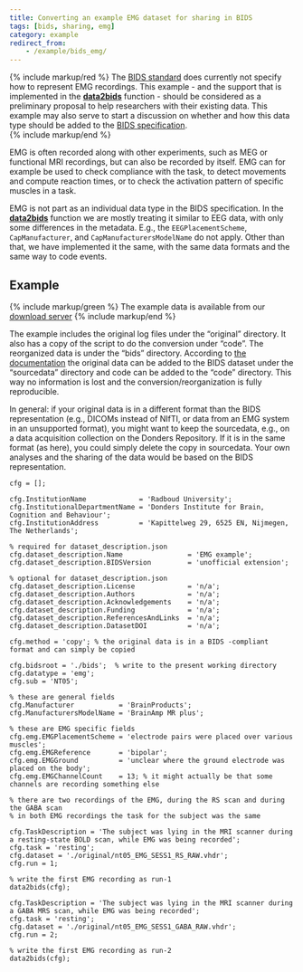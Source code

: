 ```yaml
---
title: Converting an example EMG dataset for sharing in BIDS
tags: [bids, sharing, emg]
category: example
redirect_from:
    - /example/bids_emg/
---
```


{% include markup/red %}
The [BIDS standard](https://bids.neuroimaging.io) does currently not specify how to represent EMG recordings. This example - and the support that is implemented in the **[data2bids](/reference/data2bids)** function - should be considered as a preliminary proposal to help researchers with their existing data. This example may also serve to start a discussion on whether and how this data type should be added to the [BIDS specification](http://bids-specification.readthedocs.io).  
{% include markup/end %}

EMG is often recorded along with other experiments, such as MEG or functional MRI recordings, but can also be recorded by itself. EMG can for example be used to check compliance with the task, to detect movements and compute reaction times, or to check the activation pattern of specific muscles in a task.

EMG is not part as an individual data type in the BIDS specification. In the **[data2bids](/reference/data2bids)** function we are mostly treating it similar to EEG data, with only some differences in the metadata. E.g., the `EEGPlacementScheme`, `CapManufacturer`, and `CapManufacturersModelName` do not apply.  Other than that, we have implemented it the same, with the same data formats and the same way to code events.

## Example

{% include markup/green %}
The example data is available from our [download server](https://download.fieldtriptoolbox.org/example/bids_emg/)
{% include markup/end %}

The example includes the original log files under the “original” directory. It also has a copy of the script to do the conversion under “code”. The reorganized data is under the “bids” directory. According to [the documentation](https://bids-specification.readthedocs.io/en/stable/02-common-principles.html#source-vs-raw-vs-derived-data) the original data can be added to the BIDS dataset under the “sourcedata” directory and code can be added to the “code” directory. This way no information is lost and the conversion/reorganization is fully reproducible.

In general: if your original data is in a different format than the BIDS representation (e.g., DICOMs instead of NIfTI, or data from an EMG system in an unsupported format), you might want to keep the sourcedata, e.g., on a data acquisition collection on the Donders Repository. If it is in the same format (as here), you could simply delete the copy in sourcedata. Your own analyses and the sharing of the data would be based on the BIDS representation.

```
cfg = [];

cfg.InstitutionName             = 'Radboud University';
cfg.InstitutionalDepartmentName = 'Donders Institute for Brain, Cognition and Behaviour';
cfg.InstitutionAddress          = 'Kapittelweg 29, 6525 EN, Nijmegen, The Netherlands';

% required for dataset_description.json
cfg.dataset_description.Name                = 'EMG example';
cfg.dataset_description.BIDSVersion         = 'unofficial extension';

% optional for dataset_description.json
cfg.dataset_description.License             = 'n/a';
cfg.dataset_description.Authors             = 'n/a';
cfg.dataset_description.Acknowledgements    = 'n/a';
cfg.dataset_description.Funding             = 'n/a';
cfg.dataset_description.ReferencesAndLinks  = 'n/a';
cfg.dataset_description.DatasetDOI          = 'n/a';

cfg.method = 'copy'; % the original data is in a BIDS -compliant format and can simply be copied

cfg.bidsroot = './bids';  % write to the present working directory
cfg.datatype = 'emg';
cfg.sub = 'NT05';

% these are general fields
cfg.Manufacturer           = 'BrainProducts';
cfg.ManufacturersModelName = 'BrainAmp MR plus';

% these are EMG specific fields
cfg.emg.EMGPlacementScheme = 'electrode pairs were placed over various muscles';
cfg.emg.EMGReference       = 'bipolar';
cfg.emg.EMGGround          = 'unclear where the ground electrode was placed on the body';
cfg.emg.EMGChannelCount    = 13; % it might actually be that some channels are recording something else

% there are two recordings of the EMG, during the RS scan and during the GABA scan
% in both EMG recordings the task for the subject was the same

cfg.TaskDescription = 'The subject was lying in the MRI scanner during a resting-state BOLD scan, while EMG was being recorded';
cfg.task = 'resting';
cfg.dataset = './original/nt05_EMG_SESS1_RS_RAW.vhdr';
cfg.run = 1;

% write the first EMG recording as run-1
data2bids(cfg);

cfg.TaskDescription = 'The subject was lying in the MRI scanner during a GABA MRS scan, while EMG was being recorded';
cfg.task = 'resting';
cfg.dataset = './original/nt05_EMG_SESS1_GABA_RAW.vhdr';
cfg.run = 2;

% write the first EMG recording as run-2
data2bids(cfg);
```
